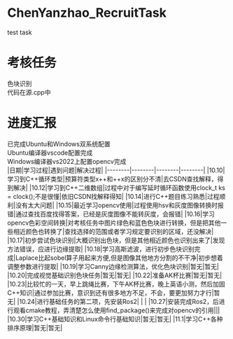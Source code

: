 # ChenYanzhao_RecruitTask
test task
# 考核任务
色块识别  
代码在源.cpp中


# 进度汇报
已完成Ubuntu和Windows双系统配置  
     Ubuntu编译器vscode配置完成  
     Windows编译器vs2022上配置opencv完成  
|日期|学习过程|遇到问题|解决过程|
|--------|--------|--------|--------|
|10.10|学习到C++循环类型|预算符类型x++和++x的区别分不清|去CSDN查找解释，得到解决|
|10.12|学习到C++二维数组|过程中对于编写延时循环函数使用clock_t ks = clock();不是很懂|依旧CSDN找解释得知|
|10.14|进行C++题目练习熟悉|过程顺利|没有太大问题|
|10.15|最近学习opencv使用|过程使用hsv和灰度图像转换时报错|通过查找百度找得答案，已经是灰度图像不能转灰度，会报错|
|10.16|学习opencv色彩空间转换|对考核任务中图片绿色和蓝色色块进行转换，但是把其他一些相近颜色也转换了|查找选择的范围或者学习规定要识别的区域，还没解决|
|10.17|初步尝试色块识别|大概识别出色块，但是其他相近颜色也识别出来了|发现方法错误，应进行边缘提取|
|10.18|学习高斯滤波，进行初步色块识别完成|Laplace比起sobel算子用起来方便,但是图像其他地方分割的不干净|初步想着调整参数进行提取|
|10.19|学习Canny边缘检测算法，优化色块识别|暂无|暂无|
|10.20|完成视觉基础识别色块任务|暂无|暂无|
|10.22|准备AK杯比赛|暂无|暂无|
|10.23|比较忙的一天，早上跳绳比赛，下午AK杯比赛，晚上英语小测，然后加固C++知识|通过参加比赛，意识到还有很多地方不足，不会，要更加努力才行|暂无|
|10.24|进行基础任务的第二项，先安装Ros2| | |
|10.27|安装完成Ros2，后进行观看cmake教程，弄清楚怎么使用find_package()来完成对opencv的引用|||
|10.30|学习C++基础知识和Linux命令行基础知识|暂无|暂无|
|11.1|学习C++各种排序原理|暂无|暂无|
